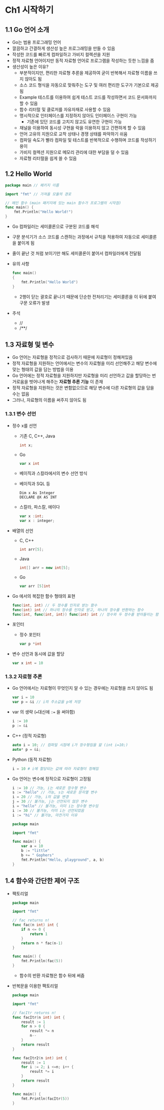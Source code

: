 # Ch1 시작하기

## 1.1 Go 언어 소개

- Go는 범용 프로그래밍 언어
- 깔끔하고 간결하게 생산성 높은 프로그래밍을 만들 수 있음
- 작성한 코드를 빠르게 컴파일하고 가비지 컬렉션을 지원
- 정적 자료형 언어이지만 동적 자료형 언어로 프로그램을 작성하는 듯한 느낌을 줌
- 생산성이 높은 이유?
  - 부분적이지만, 편리한 자료형 추론을 제공하여 굳이 반복해서 자료형 이름을 쓰지 않아도 됨
  - 소스 코드 형식을 자동으로 맞춰주는 도구 및 여러 편리한 도구가 기본으로 제공됨
  - Example 테스트를 이용하여 쉽게 테스트 코드를 작성하면서 코드 문서화까지 할 수 있음
  - 함수 리터럴 및 클로저를 자유자재로 사용할 수 있음
  - 명시적으로 인터페이스를 지정하지 않아도 인터페이스 구현이 가능
    - 기존에 있던 코드를 고치지 않고도 유연한 구현이 가능
  - 채널을 이용하여 동시성 구현을 락을 이용하지 않고 간편하게 할 수 있음
  - 언어 고유의 지원으로 교착 상태나 경쟁 상태를 파악하기 쉬움
  - 컴파일 속도가 빨라 컴파일 및 테스트를 반복적으로 수행하며 코드를 작성하기 용이
  - 가비지 컬렉션 지원으로 메모리 관리에 대한 부담을 덜 수 있음
  - 자료형 리터럴을 쉽게 쓸 수 있음



## 1.2 Hello World

```go
package main // 패키지 이름

import "fmt" // 가져올 모듈의 경로

// 메인 함수 (main 패키지에 있는 main 함수가 프로그램의 시작점)
func main() {
    fmt.Println("Hello World!")
}
```

- Go 컴파일러는 세미콜론으로 구분된 코드를 해석
- 구문 분석기가 소스 코드를 스캔하는 과정에서 규칙을 적용하여 자동으로 세미콜론을 붙이게 됨
- 줄이 끝난 것 처럼 보이기만 해도 세미콜론이 붙어서 컴파일러에게 전달됨



- 유의 사항

  ```go
  func main()
  {
      fmt.Println("Hello World")
  }
  ```

  - 2행이 닫는 괄호로 끝나기 때문에 단순한 전처리기는 세미콜론을 이 뒤에 붙여 구문 오류가 발생

- 주석
  - //
  - /**/



## 1.3 자료형 및 변수

- Go 언어는 자료형을 정적으로 검사하기 때문에 자료형이 정해져있음
- 정적 자료형을 지원하는 언어에서는 변수의 자료형을 미리 선언해주고 해당 변수에 맞는 형태의 값을 담는 방법을 이용
- Go 언어에는 정적 자료형을 지원하지만 자료형을 미리 선언하고 값을 할당하는 번거로움을 벗어나게 해주는 **자료형 추론 기능** 이 존재
- 정적 자료형을 지원하는 것은 변함없으므로 해당 변수에 다른 자료형의 값을 담을 수는 없음
- 그러나, 자료형의 이름을 써주지 않아도 됨



### 1.3.1 변수 선언

- 정수 x를 선언

  - 기존 C, C++, Java

    ```java
    int x;
    ```

  - Go

    ```go
    var x int
    ```

    

  - 베이직과 스칼라에서의 변수 선언 방식

  

  - 베이직과 SQL 등

    ```basic
    Dim x As Integer
    DECLARE @X AS INT
    ```

  - 스칼라, 파스칼, 에이다

    ```scala
    var x :int;
    var x : integer;
    ```



- 배열의 선언

  - C, C++

    ```C++
    int arr[5];
    ```

  - Java

    ```java
    int[] arr = new int[5];
    ```

  - Go

    ```go
    var arr [5]int
    ```

- Go 에서의 복잡한 함수 형태의 표현

  ```go
  func(int, int) // 두 정수를 인자로 받는 함수
  func(int) int // 하나의 정수를 인자로 받고, 하나의 정수를 반환하는 함수
  func(int, func(int, int)) func(int) int // 정수와 두 정수를 받아들이는 함수를 받고, 정수 하나를 받고 정수 하나를 반환하는 함수를 반환하는 함수
  ```



- 포인터

  - 정수 포인터

    ```go
    var p *int
    ```



- 변수 선언과 동시에 값을 할당

  ```go
  var x int = 10
  ```



### 1.3.2 자료형 추론

- Go 언어에서는 자료형이 무엇인지 알 수 있는 경우에는 자료형을 쓰지 않아도 됨

  ```go
  var i = 10
  var p = &i // i의 주소값을 p에 저장
  ```

- var 의 생략 (`=`대신에 `:=` 을 써야함)

  ```go
  i := 10
  p := &i
  ```

- C++ (정적 자료형)

  ```c++
  auto i = 10; // 컴파일 시점에 i가 정수형임을 앎 (int i=10;)
  auto* p = &i;
  ```

- Python (동적 자료형)

  ```python
  i = 10 # i에 할당되는 값에 따라 자료형이 정해짐
  ```



- Go 언어는 변수에 정적으로 자료형이 고정됨

  ```go
  i := 10 // 가능, i는 새로운 정수형 변수
  s := "hello" // 가능, s는 새로운 문자열 변수
  i = 20 // 가능, i의 값을 변경
  j = 30 // 불가능, j는 선언되지 않은 변수
  i = "hello" // 불가능, 이미 i는 정수형 변수임
  i := 30 // 불가능, 이미 i는 선언되었음
  i := "hi" // 불가능, 마찬가지 이유
  ```

  ```go
  package main
  
  import "fmt"
  
  func main() {
      var a = 10
      b := "little"
      b += " Gophers"
      fmt.Println("Hello, playground", a, b)
  }
  ```



## 1.4 함수와 간단한 제어 구조

- 팩토리얼

  ```go
  package main
  
  import "fmt"
  
  // fac returns n!
  func fac(n int) int {
      if n <= 0 {
          return 1
      } 
      return n * fac(n-1)
  }
  
  func main() {
      fmt.Println(fac(5))
  }
  ```

  - 함수의 반환 자료형은 함수 뒤에 써줌

- 반복문을 이용한 팩토리얼

  ```go
  package main
  
  import "fmt"
  
  // facItr returns n!
  func facItr(n int) int {
      result := 1
      for n > 0 {
          result *= n
          n--
      }
      return result 
  }
  
  func facItr2(n int) int {
      result := 1
      for i := 2; i <=n; i++ {
          result *= i
      }
      return result
  }
  
  func main() {
      fmt.Println(facItr(5))
  }
  ```

  







